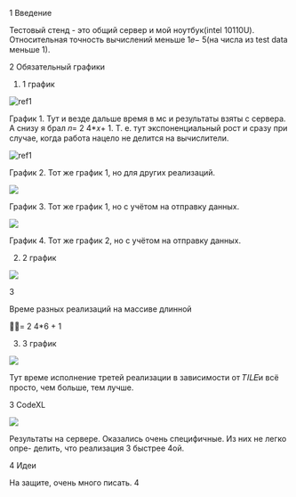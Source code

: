 ﻿1  Введение

Тестовый стенд - это общий сервер и мой ноутбук(intel 10110U). Относительная точность вычислений меньше 1𝑒− 5(на числа из test data меньше 1).

2  Обязательный графики
1. 1 график

![ref1]

График 1. Тут и везде дальше время в мс и результаты взяты с сервера. А снизу я брал 𝑛= 2 4\*𝑥+ 1. Т. е. тут экспоненциальный рост и сразу при случае, когда работа нацело не делится на вычислители.

![ref1]

График 2. Тот же график 1, но для других реализаций.

![](images/Aspose.Words.140b78c8-c83a-4db5-a886-b6b53cfc8b63.002.png)

График 3. Тот же график 1, но с учётом на отправку данных.

![](images/Aspose.Words.140b78c8-c83a-4db5-a886-b6b53cfc8b63.003.png)

График 4. Тот же график 2, но с учётом на отправку данных.

2. 2 график

![](images/Aspose.Words.140b78c8-c83a-4db5-a886-b6b53cfc8b63.004.png)

3

Време разных реализаций на массиве длинной

𝑛= 2 4\*6 + 1



3. 3 график

![](images/Aspose.Words.140b78c8-c83a-4db5-a886-b6b53cfc8b63.005.png)

Тут време исполнение третей реализации в зависимости от 𝑇𝐼𝐿𝐸и всё просто, чем больше, тем лучше.

3  CodeXL

![](images/Aspose.Words.140b78c8-c83a-4db5-a886-b6b53cfc8b63.006.png)

Результаты на сервере. Оказались очень специфичные. Из них не легко опре- делить, что реализация 3 быстрее 4ой.

4  Идеи

На защите, очень много писать.
4

[ref1]: images/Aspose.Words.140b78c8-c83a-4db5-a886-b6b53cfc8b63.001.png

